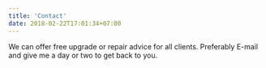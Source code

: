 ```yaml
---
title: 'Contact'
date: 2018-02-22T17:01:34+07:00
---
```


We can offer free upgrade or repair advice for all clients.
Preferably E-mail and give me a day or two to get back to you.
